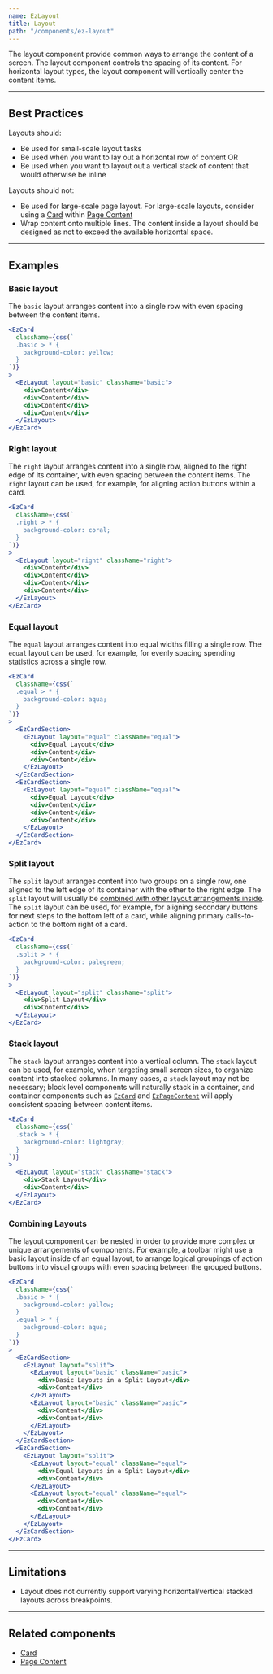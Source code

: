 ```yaml
---
name: EzLayout
title: Layout
path: "/components/ez-layout"
---
```


The layout component provide common ways to arrange the content of a screen. The layout component controls the spacing of its content. For horizontal layout types, the layout component will vertically center the content items.

---

## Best Practices

Layouts should:

* Be used for small-scale layout tasks
* Be used when you want to lay out a horizontal row of content OR
* Be used when you want to layout out a vertical stack of content that would otherwise be inline

Layouts should not:

* Be used for large-scale page layout. For large-scale layouts, consider using a [Card](./ez-card) within [Page Content](./ez-page-content)
* Wrap content onto multiple lines. The content inside a layout should be designed as not to exceed the available horizontal space.

---

## Examples

### Basic layout

The `basic` layout arranges content into a single row with even spacing between the content items.

```jsx
<EzCard
  className={css(`
  .basic > * {
    background-color: yellow;
  }
`)}
>
  <EzLayout layout="basic" className="basic">
    <div>Content</div>
    <div>Content</div>
    <div>Content</div>
    <div>Content</div>
  </EzLayout>
</EzCard>
```

### Right layout

The `right` layout arranges content into a single row, aligned to the right edge of its container, with even spacing between the content items. The `right` layout can be used, for example, for aligning action buttons within a card.

```jsx
<EzCard
  className={css(`
  .right > * {
    background-color: coral;
  }
`)}
>
  <EzLayout layout="right" className="right">
    <div>Content</div>
    <div>Content</div>
    <div>Content</div>
    <div>Content</div>
  </EzLayout>
</EzCard>
```

### Equal layout

The `equal` layout arranges content into equal widths filling a single row. The `equal` layout can be used, for example, for evenly spacing spending statistics across a single row.

```jsx
<EzCard
  className={css(`
  .equal > * {
    background-color: aqua;
  }
`)}
>
  <EzCardSection>
    <EzLayout layout="equal" className="equal">
      <div>Equal Layout</div>
      <div>Content</div>
      <div>Content</div>
    </EzLayout>
  </EzCardSection>
  <EzCardSection>
    <EzLayout layout="equal" className="equal">
      <div>Equal Layout</div>
      <div>Content</div>
      <div>Content</div>
      <div>Content</div>
    </EzLayout>
  </EzCardSection>
</EzCard>
```

### Split layout

The `split` layout arranges content into two groups on a single row, one aligned to the left edge of its container with the other to the right edge. The `split` layout will usually be [combined with other layout arrangements inside](#combining-layouts). The `split` layout can be used, for example, for aligning secondary buttons for next steps to the bottom left of a card, while aligning primary calls-to-action to the bottom right of a card.

```jsx
<EzCard
  className={css(`
  .split > * {
    background-color: palegreen;
  }
`)}
>
  <EzLayout layout="split" className="split">
    <div>Split Layout</div>
    <div>Content</div>
  </EzLayout>
</EzCard>
```

### Stack layout

The `stack` layout arranges content into a vertical column. The `stack` layout can be used, for example, when targeting small screen sizes, to organize content into stacked columns. In many cases, a `stack` layout may not be necessary; block level components will naturally stack in a container, and container components such as [`EzCard`](./ez-card) and [`EzPageContent`](./ez-page-content) will apply consistent spacing between content items.

```jsx
<EzCard
  className={css(`
  .stack > * {
    background-color: lightgray;
  }
`)}
>
  <EzLayout layout="stack" className="stack">
    <div>Stack Layout</div>
    <div>Content</div>
  </EzLayout>
</EzCard>
```

### Combining Layouts

The layout component can be nested in order to provide more complex or unique arrangements of components. For example, a toolbar might use a basic layout inside of an equal layout, to arrange logical groupings of action buttons into visual groups with even spacing between the grouped buttons.

```jsx
<EzCard
  className={css(`
  .basic > * {
    background-color: yellow;
  }
  .equal > * {
    background-color: aqua;
  }
`)}
>
  <EzCardSection>
    <EzLayout layout="split">
      <EzLayout layout="basic" className="basic">
        <div>Basic Layouts in a Split Layout</div>
        <div>Content</div>
      </EzLayout>
      <EzLayout layout="basic" className="basic">
        <div>Content</div>
        <div>Content</div>
      </EzLayout>
    </EzLayout>
  </EzCardSection>
  <EzCardSection>
    <EzLayout layout="split">
      <EzLayout layout="equal" className="equal">
        <div>Equal Layouts in a Split Layout</div>
        <div>Content</div>
      </EzLayout>
      <EzLayout layout="equal" className="equal">
        <div>Content</div>
        <div>Content</div>
      </EzLayout>
    </EzLayout>
  </EzCardSection>
</EzCard>
```

---

## Limitations

* Layout does not currently support varying horizontal/vertical stacked layouts across breakpoints.

---

## Related components

* [Card](./ez-card)
* [Page Content](./ez-page-content)
